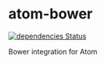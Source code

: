 # atom-bower

[![dependencies Status](https://david-dm.org/tomi77/atom-bower/status.svg)](https://david-dm.org/tomi77/atom-bower)

Bower integration for Atom

